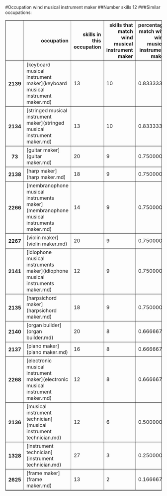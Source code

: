 #Occupation wind musical instrument maker
##Number skills 12
###Similar occupations:
<table border="1" class="dataframe">
  <thead>
    <tr style="text-align: right;">
      <th></th>
      <th>occupation</th>
      <th>skills in this occupation</th>
      <th>skills that match wind musical instrument maker</th>
      <th>percentage match with wind musical instrument maker</th>
      <th>skills not in wind musical instrument maker</th>
    </tr>
  </thead>
  <tbody>
    <tr>
      <th>2139</th>
      <td>[keyboard musical instrument maker](keyboard musical instrument maker.md)</td>
      <td>13</td>
      <td>10</td>
      <td>0.833333</td>
      <td>3</td>
    </tr>
    <tr>
      <th>2134</th>
      <td>[stringed musical instrument maker](stringed musical instrument maker.md)</td>
      <td>13</td>
      <td>10</td>
      <td>0.833333</td>
      <td>3</td>
    </tr>
    <tr>
      <th>73</th>
      <td>[guitar maker](guitar maker.md)</td>
      <td>20</td>
      <td>9</td>
      <td>0.750000</td>
      <td>11</td>
    </tr>
    <tr>
      <th>2138</th>
      <td>[harp maker](harp maker.md)</td>
      <td>18</td>
      <td>9</td>
      <td>0.750000</td>
      <td>9</td>
    </tr>
    <tr>
      <th>2266</th>
      <td>[membranophone musical instruments maker](membranophone musical instruments maker.md)</td>
      <td>14</td>
      <td>9</td>
      <td>0.750000</td>
      <td>5</td>
    </tr>
    <tr>
      <th>2267</th>
      <td>[violin maker](violin maker.md)</td>
      <td>20</td>
      <td>9</td>
      <td>0.750000</td>
      <td>11</td>
    </tr>
    <tr>
      <th>2141</th>
      <td>[idiophone musical instruments maker](idiophone musical instruments maker.md)</td>
      <td>12</td>
      <td>9</td>
      <td>0.750000</td>
      <td>3</td>
    </tr>
    <tr>
      <th>2135</th>
      <td>[harpsichord maker](harpsichord maker.md)</td>
      <td>18</td>
      <td>9</td>
      <td>0.750000</td>
      <td>9</td>
    </tr>
    <tr>
      <th>2140</th>
      <td>[organ builder](organ builder.md)</td>
      <td>20</td>
      <td>8</td>
      <td>0.666667</td>
      <td>12</td>
    </tr>
    <tr>
      <th>2137</th>
      <td>[piano maker](piano maker.md)</td>
      <td>16</td>
      <td>8</td>
      <td>0.666667</td>
      <td>8</td>
    </tr>
    <tr>
      <th>2268</th>
      <td>[electronic musical instrument maker](electronic musical instrument maker.md)</td>
      <td>12</td>
      <td>8</td>
      <td>0.666667</td>
      <td>4</td>
    </tr>
    <tr>
      <th>2136</th>
      <td>[musical instrument technician](musical instrument technician.md)</td>
      <td>12</td>
      <td>6</td>
      <td>0.500000</td>
      <td>6</td>
    </tr>
    <tr>
      <th>1328</th>
      <td>[instrument technician](instrument technician.md)</td>
      <td>27</td>
      <td>3</td>
      <td>0.250000</td>
      <td>24</td>
    </tr>
    <tr>
      <th>2625</th>
      <td>[frame maker](frame maker.md)</td>
      <td>13</td>
      <td>2</td>
      <td>0.166667</td>
      <td>11</td>
    </tr>
  </tbody>
</table>
